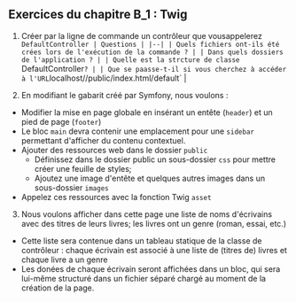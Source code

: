 ## Exercices du chapitre B_1 : Twig


1. Créer par la ligne de commande un contrôleur que vousappelerez `DefaultController
  | Questions |
  |--|
  | Quels fichiers ont-ils été crées lors de l'exécution de la commande ? |
  | Dans quels dossiers de l'application ? |
  | Quelle est la strcture de classe `DefaultController` ? |
  | Que se paasse-t-il si vous cherchez à accéder à l'URL `localhost/<chemin-de-l-application>/public/index.html/default` |

2. En modifiant le gabarit créé par Symfony, nous voulons :
  - Modifier la mise en page globale en insérant un entête (`header`) et un pied de page (`footer`)
  - Le bloc `main` devra contenir une emplacement pour une `sidebar` permettant d'afficher du contenu contextuel.
  - Ajouter des ressources web dans le dossier `public`
    * Définissez dans le dossier public un sous-dossier `css` pour mettre créer une feuille de styles;
    * Ajoutez une image d'entête et quelques autres images dans un sous-dossier `images`
  - Appelez ces ressources avec la fonction Twig `asset`

3. Nous voulons afficher dans cette page une liste de noms d'écrivains avec des titres de leurs livres; les livres ont un genre (roman, essai, etc.)
  - Cette liste sera contenue dans un tableau statique de la classe de contrôleur : chaque écrivain est associé à une liste de (titres de) livres et chaque livre a un genre
  - Les donées de chaque écrivain seront affichées dans un bloc, qui sera lui-même structuré dans un fichier séparé chargé au moment de la création de la page.
